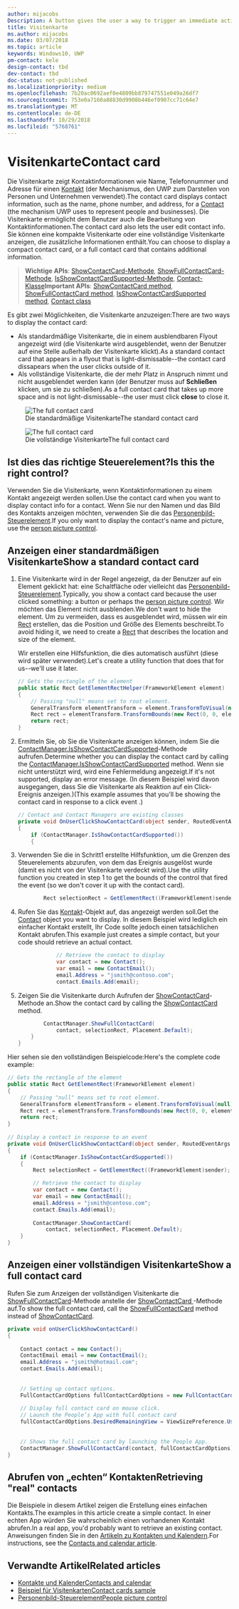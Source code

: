```yaml
---
author: mijacobs
Description: A button gives the user a way to trigger an immediate action.
title: Visitenkarte
ms.author: mijacobs
ms.date: 03/07/2018
ms.topic: article
keywords: Windows10, UWP
pm-contact: kele
design-contact: tbd
dev-contact: tbd
doc-status: not-published
ms.localizationpriority: medium
ms.openlocfilehash: 7b20ac0692aef0e4809bb879747551e049a26df7
ms.sourcegitcommit: 753e0a7160a88830d9908b446ef0907cc71c64e7
ms.translationtype: MT
ms.contentlocale: de-DE
ms.lasthandoff: 10/29/2018
ms.locfileid: "5768761"
---
```

# <a name="contact-card"></a><span data-ttu-id="3c38f-103">Visitenkarte</span><span class="sxs-lookup"><span data-stu-id="3c38f-103">Contact card</span></span>

<span data-ttu-id="3c38f-104">Die Visitenkarte zeigt Kontaktinformationen wie Name, Telefonnummer und Adresse für einen [Kontakt](//docs.microsoft.com/uwp/api/Windows.ApplicationModel.Contacts.Contact) (der Mechanismus, den UWP zum Darstellen von Personen und Unternehmen verwendet).</span><span class="sxs-lookup"><span data-stu-id="3c38f-104">The contact card displays contact information, such as the name, phone number, and address, for a [Contact](//docs.microsoft.com/uwp/api/Windows.ApplicationModel.Contacts.Contact) (the mechanism UWP uses to represent people and businesses).</span></span>  <span data-ttu-id="3c38f-105">Die Visitenkarte ermöglicht dem Benutzer auch die Bearbeitung von Kontaktinformationen.</span><span class="sxs-lookup"><span data-stu-id="3c38f-105">The contact card also lets the user edit contact info.</span></span> <span data-ttu-id="3c38f-106">Sie können eine kompakte Visitenkarte oder eine vollständige Visitenkarte anzeigen, die zusätzliche Informationen enthält.</span><span class="sxs-lookup"><span data-stu-id="3c38f-106">You can choose to display a compact contact card, or a full contact card that contains additional information.</span></span>

> <span data-ttu-id="3c38f-107">**Wichtige APIs**: [ShowContactCard-Methode](/uwp/api/windows.applicationmodel.contacts.contactmanager#Windows_ApplicationModel_Contacts_ContactManager_ShowFullContactCard_Windows_ApplicationModel_Contacts_Contact_Windows_Foundation_Rect_),   [ShowFullContactCard-Methode](/uwp/api/windows.applicationmodel.contacts.contactmanager#Windows_ApplicationModel_Contacts_ContactManager_ShowContactCard_Windows_ApplicationModel_Contacts_Contact_Windows_ApplicationModel_Contacts_FullContactCardOptions_),  [IsShowContactCardSupported-Methode](/uwp/api/windows.applicationmodel.contacts.contactmanager.IsShowContactCardSupported),  [Contact-Klasse](//docs.microsoft.com/uwp/api/Windows.ApplicationModel.Contacts.Contact)</span><span class="sxs-lookup"><span data-stu-id="3c38f-107">**Important APIs**: [ShowContactCard method](/uwp/api/windows.applicationmodel.contacts.contactmanager#Windows_ApplicationModel_Contacts_ContactManager_ShowFullContactCard_Windows_ApplicationModel_Contacts_Contact_Windows_Foundation_Rect_),   [ShowFullContactCard method](/uwp/api/windows.applicationmodel.contacts.contactmanager#Windows_ApplicationModel_Contacts_ContactManager_ShowContactCard_Windows_ApplicationModel_Contacts_Contact_Windows_ApplicationModel_Contacts_FullContactCardOptions_),  [IsShowContactCardSupported method](/uwp/api/windows.applicationmodel.contacts.contactmanager.IsShowContactCardSupported),  [Contact class](//docs.microsoft.com/uwp/api/Windows.ApplicationModel.Contacts.Contact)</span></span>  

<span data-ttu-id="3c38f-108">Es gibt zwei Möglichkeiten, die Visitenkarte anzuzeigen:</span><span class="sxs-lookup"><span data-stu-id="3c38f-108">There are two ways to display the contact card:</span></span>  
* <span data-ttu-id="3c38f-109">Als standardmäßige Visitenkarte, die in einem ausblendbaren Flyout angezeigt wird (die Visitenkarte wird ausgeblendet, wenn der Benutzer auf eine Stelle außerhalb der Visitenkarte klickt).</span><span class="sxs-lookup"><span data-stu-id="3c38f-109">As a standard contact card that appears in a flyout that is light-dismissable--the contact card dissapears when the user clicks outside of it.</span></span> 
* <span data-ttu-id="3c38f-110">Als vollständige Visitenkarte, die der mehr Platz in Anspruch nimmt und nicht ausgeblendet werden kann (der Benutzer muss auf **Schließen** klicken, um sie zu schließen).</span><span class="sxs-lookup"><span data-stu-id="3c38f-110">As a full contact card that takes up more space and is not light-dismissable--the user must click **close** to close it.</span></span> 


<figure>
    <img src="images/contact-card/contact-card-standard.png" alt="The full contact card">
    <figcaption><span data-ttu-id="3c38f-111">Die standardmäßige Visitenkarte</span><span class="sxs-lookup"><span data-stu-id="3c38f-111">The standard contact card</span></span></figcaption>
</figure>

<figure>
    <img src="images/contact-card/contact-card-full.png" alt="The full contact card">
    <figcaption><span data-ttu-id="3c38f-112">Die vollständige Visitenkarte</span><span class="sxs-lookup"><span data-stu-id="3c38f-112">The full contact card</span></span></figcaption>
</figure>


## <a name="is-this-the-right-control"></a><span data-ttu-id="3c38f-113">Ist dies das richtige Steuerelement?</span><span class="sxs-lookup"><span data-stu-id="3c38f-113">Is this the right control?</span></span>

<span data-ttu-id="3c38f-114">Verwenden Sie die Visitenkarte, wenn Kontaktinformationen zu einem Kontakt angezeigt werden sollen.</span><span class="sxs-lookup"><span data-stu-id="3c38f-114">Use the contact card when you want to display contact info for a contact.</span></span> <span data-ttu-id="3c38f-115">Wenn Sie nur den Namen und das Bild des Kontakts anzeigen möchten, verwenden Sie die das [Personenbild-Steuerelement](person-picture.md).</span><span class="sxs-lookup"><span data-stu-id="3c38f-115">If you only want to display the contact's name and picture, use the [person picture control](person-picture.md).</span></span> 


<!-- TODO: Add examples back when the contact card has been added. -->

<!-- ## Examples

<table>
<th align="left">XAML Controls Gallery<th>
<tr>
<td><img src="images/xaml-controls-gallery-sm.png" alt="XAML controls gallery"></img></td>
<td>
    <p>If you have the <strong style="font-weight: semi-bold">XAML Controls Gallery</strong> app installed, click here to <a href="xamlcontrolsgallery:/item/Button">open the app and see the Button in action</a>.</p>
    <ul>
    <li><a href="https://www.microsoft.com/store/productId/9MSVH128X2ZT">Get the XAML Controls Gallery app (Microsoft Store)</a></li>
    <li><a href="https://github.com/Microsoft/Windows-universal-samples/tree/master/Samples/XamlUIBasics">Get the source code (GitHub)</a></li>
    </ul>
</td>
</tr>
</table> -->

## <a name="show-a-standard-contact-card"></a><span data-ttu-id="3c38f-116">Anzeigen einer standardmäßigen Visitenkarte</span><span class="sxs-lookup"><span data-stu-id="3c38f-116">Show a standard contact card</span></span>

1. <span data-ttu-id="3c38f-117">Eine Visitenkarte wird in der Regel angezeigt, da der Benutzer auf ein Element geklickt hat: eine Schaltfläche oder vielleicht das [Personenbild-Steuerelement](person-picture.md).</span><span class="sxs-lookup"><span data-stu-id="3c38f-117">Typically, you show a contact card because the user clicked something: a button or perhaps the [person picture control](person-picture.md).</span></span> <span data-ttu-id="3c38f-118">Wir möchten das Element nicht ausblenden.</span><span class="sxs-lookup"><span data-stu-id="3c38f-118">We don't want to hide the element.</span></span> <span data-ttu-id="3c38f-119">Um zu vermeiden, dass es ausgeblendet wird, müssen wir ein [Rect](/uwp/api/windows.foundation.rect) erstellen, das die Position und Größe des Elements beschreibt.</span><span class="sxs-lookup"><span data-stu-id="3c38f-119">To avoid hiding it, we need to create a [Rect](/uwp/api/windows.foundation.rect) that describes the location and size of the element.</span></span> 

    <span data-ttu-id="3c38f-120">Wir erstellen eine Hilfsfunktion, die dies automatisch ausführt (diese wird später verwendet).</span><span class="sxs-lookup"><span data-stu-id="3c38f-120">Let's create a utility function that does that for us--we'll use it later.</span></span>
    ```csharp
    // Gets the rectangle of the element 
    public static Rect GetElementRectHelper(FrameworkElement element) 
    { 
        // Passing "null" means set to root element. 
        GeneralTransform elementTransform = element.TransformToVisual(null); 
        Rect rect = elementTransform.TransformBounds(new Rect(0, 0, element.ActualWidth, element.ActualHeight)); 
        return rect; 
    } 

    ```

2. <span data-ttu-id="3c38f-121">Ermitteln Sie, ob Sie die Visitenkarte anzeigen können, indem Sie die [ContactManager.IsShowContactCardSupported](/uwp/api/windows.applicationmodel.contacts.contactmanager.IsShowContactCardSupported)-Methode aufrufen.</span><span class="sxs-lookup"><span data-stu-id="3c38f-121">Determine whether you can display the contact card by calling the [ContactManager.IsShowContactCardSupported](/uwp/api/windows.applicationmodel.contacts.contactmanager.IsShowContactCardSupported) method.</span></span> <span data-ttu-id="3c38f-122">Wenn sie nicht unterstützt wird, wird eine Fehlermeldung angezeigt.</span><span class="sxs-lookup"><span data-stu-id="3c38f-122">If it's not supported, display an error message.</span></span> <span data-ttu-id="3c38f-123">(In diesem Beispiel wird davon ausgegangen, dass Sie die Visitenkarte als Reaktion auf ein Click-Ereignis anzeigen.)</span><span class="sxs-lookup"><span data-stu-id="3c38f-123">(This example assumes that you'll be showing the contact card in response to a click event .)</span></span>
    ```csharp
    // Contact and Contact Managers are existing classes 
    private void OnUserClickShowContactCard(object sender, RoutedEventArgs e) 
    { 
        if (ContactManager.IsShowContactCardSupported()) 
        { 

    ```

3. <span data-ttu-id="3c38f-124">Verwenden Sie die in Schritt1 erstellte Hilfsfunktion, um die Grenzen des Steuerelements abzurufen, von dem das Ereignis ausgelöst wurde (damit es nicht von der Visitenkarte verdeckt wird).</span><span class="sxs-lookup"><span data-stu-id="3c38f-124">Use the utility function you created in step 1 to get the bounds of the control that fired the event (so we don't cover it up with the contact card).</span></span>

    ```csharp
            Rect selectionRect = GetElementRect((FrameworkElement)sender); 
    ```

4. <span data-ttu-id="3c38f-125">Rufen Sie das [Kontakt](//docs.microsoft.com/uwp/api/Windows.ApplicationModel.Contacts.Contact)-Objekt auf, das angezeigt werden soll.</span><span class="sxs-lookup"><span data-stu-id="3c38f-125">Get the [Contact](//docs.microsoft.com/uwp/api/Windows.ApplicationModel.Contacts.Contact) object you want to display.</span></span> <span data-ttu-id="3c38f-126">In diesem Beispiel wird lediglich ein einfacher Kontakt erstellt, Ihr Code sollte jedoch einen tatsächlichen Kontakt abrufen.</span><span class="sxs-lookup"><span data-stu-id="3c38f-126">This example just creates a simple contact, but your code should retrieve an actual contact.</span></span> 

    ```csharp
                // Retrieve the contact to display
                var contact = new Contact(); 
                var email = new ContactEmail(); 
                email.Address = "jsmith@contoso.com"; 
                contact.Emails.Add(email); 
    ```
5. <span data-ttu-id="3c38f-127">Zeigen Sie die Visitenkarte durch Aufrufen der [ShowContactCard](/uwp/api/windows.applicationmodel.contacts.contactmanager#Windows_ApplicationModel_Contacts_ContactManager_ShowFullContactCard_Windows_ApplicationModel_Contacts_Contact_Windows_Foundation_Rect_)-Methode an.</span><span class="sxs-lookup"><span data-stu-id="3c38f-127">Show the contact card by calling the  [ShowContactCard](/uwp/api/windows.applicationmodel.contacts.contactmanager#Windows_ApplicationModel_Contacts_ContactManager_ShowFullContactCard_Windows_ApplicationModel_Contacts_Contact_Windows_Foundation_Rect_) method.</span></span> 

    ```csharp
            ContactManager.ShowFullContactCard(
                contact, selectionRect, Placement.Default); 
        } 
    } 
    ```

<span data-ttu-id="3c38f-128">Hier sehen sie den vollständigen Beispielcode:</span><span class="sxs-lookup"><span data-stu-id="3c38f-128">Here's the complete code example:</span></span>

```csharp
// Gets the rectangle of the element 
public static Rect GetElementRect(FrameworkElement element) 
{ 
    // Passing "null" means set to root element. 
    GeneralTransform elementTransform = element.TransformToVisual(null); 
    Rect rect = elementTransform.TransformBounds(new Rect(0, 0, element.ActualWidth, element.ActualHeight)); 
    return rect; 
} 
 
// Display a contact in response to an event
private void OnUserClickShowContactCard(object sender, RoutedEventArgs e) 
{ 
    if (ContactManager.IsShowContactCardSupported()) 
    { 
        Rect selectionRect = GetElementRect((FrameworkElement)sender);

        // Retrieve the contact to display
        var contact = new Contact(); 
        var email = new ContactEmail(); 
        email.Address = "jsmith@contoso.com"; 
        contact.Emails.Add(email); 
    
        ContactManager.ShowContactCard(
            contact, selectionRect, Placement.Default); 
    } 
} 

```

## <a name="show-a-full-contact-card"></a><span data-ttu-id="3c38f-129">Anzeigen einer vollständigen Visitenkarte</span><span class="sxs-lookup"><span data-stu-id="3c38f-129">Show a full contact card</span></span>

<span data-ttu-id="3c38f-130">Rufen Sie zum Anzeigen der vollständigen Visitenkarte die [ShowFullContactCard](/uwp/api/windows.applicationmodel.contacts.contactmanager#Windows_ApplicationModel_Contacts_ContactManager_ShowContactCard_Windows_ApplicationModel_Contacts_Contact_Windows_ApplicationModel_Contacts_FullContactCardOptions_)-Methode anstelle der [ShowContactCard ](/uwp/api/windows.applicationmodel.contacts.contactmanager#Windows_ApplicationModel_Contacts_ContactManager_ShowFullContactCard_Windows_ApplicationModel_Contacts_Contact_Windows_Foundation_Rect_)-Methode auf.</span><span class="sxs-lookup"><span data-stu-id="3c38f-130">To show the full contact card, call the [ShowFullContactCard](/uwp/api/windows.applicationmodel.contacts.contactmanager#Windows_ApplicationModel_Contacts_ContactManager_ShowContactCard_Windows_ApplicationModel_Contacts_Contact_Windows_ApplicationModel_Contacts_FullContactCardOptions_) method instead of [ShowContactCard](/uwp/api/windows.applicationmodel.contacts.contactmanager#Windows_ApplicationModel_Contacts_ContactManager_ShowFullContactCard_Windows_ApplicationModel_Contacts_Contact_Windows_Foundation_Rect_).</span></span>

```csharp
private void onUserClickShowContactCard() 
{ 
   
    Contact contact = new Contact(); 
    ContactEmail email = new ContactEmail(); 
    email.Address = "jsmith@hotmail.com"; 
    contact.Emails.Add(email); 
 
 
    // Setting up contact options.     
    FullContactCardOptions fullContactCardOptions = new FullContactCardOptions(); 
 
    // Display full contact card on mouse click.   
    // Launch the People’s App with full contact card  
    fullContactCardOptions.DesiredRemainingView = ViewSizePreference.UseLess; 
     
 
    // Shows the full contact card by launching the People App. 
    ContactManager.ShowFullContactCard(contact, fullContactCardOptions); 
} 

```

## <a name="retrieving-real-contacts"></a><span data-ttu-id="3c38f-131">Abrufen von „echten“ Kontakten</span><span class="sxs-lookup"><span data-stu-id="3c38f-131">Retrieving "real" contacts</span></span>

<span data-ttu-id="3c38f-132">Die Beispiele in diesem Artikel zeigen die Erstellung eines einfachen Kontakts.</span><span class="sxs-lookup"><span data-stu-id="3c38f-132">The examples in this article create a simple contact.</span></span> <span data-ttu-id="3c38f-133">In einer echten App würden Sie wahrscheinlich einen vorhandenen Kontakt abrufen.</span><span class="sxs-lookup"><span data-stu-id="3c38f-133">In a real app, you'd probably want to retrieve an existing contact.</span></span> <span data-ttu-id="3c38f-134">Anweisungen finden Sie in den [Artikeln zu Kontakten und Kalendern](/windows/uwp/contacts-and-calendar/).</span><span class="sxs-lookup"><span data-stu-id="3c38f-134">For instructions, see the [Contacts and calendar article](/windows/uwp/contacts-and-calendar/).</span></span>




## <a name="related-articles"></a><span data-ttu-id="3c38f-135">Verwandte Artikel</span><span class="sxs-lookup"><span data-stu-id="3c38f-135">Related articles</span></span>
- [<span data-ttu-id="3c38f-136">Kontakte und Kalender</span><span class="sxs-lookup"><span data-stu-id="3c38f-136">Contacts and calendar</span></span>](/windows/uwp/contacts-and-calendar/)
- [<span data-ttu-id="3c38f-137">Beispiel für Visitenkarten</span><span class="sxs-lookup"><span data-stu-id="3c38f-137">Contact cards sample</span></span>](http://go.microsoft.com/fwlink/p/?LinkId=624040)
- [<span data-ttu-id="3c38f-138">Personenbild-Steuerelement</span><span class="sxs-lookup"><span data-stu-id="3c38f-138">People picture control</span></span>](/windows/uwp/controls-and-patterns/person-picture/)
